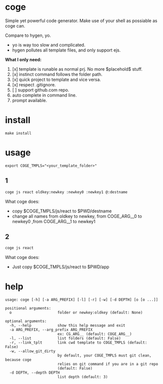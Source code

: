 # coge

Simple yet powerful code generator.
Make use of your shell as possiable as coge can.

Compare to hygen, yo.
- yo is way too slow and complicated.
- hygen pollutes all template files, and only support ejs.

**What I only need:**
1. [x] template is runable as normal prj. No more \$placehold\$ stuff.
2. [x] instinct command follows the folder path.
4. [x] quick project to template and vice versa.
3. [x] respect .gitignore.
3. [ ] support github.com repo.
4. auto complete in command line.
5. prompt available.

# install
```
make install
```

# usage
```
export COGE_TMPLS="<your_template_folder>"
```

## 1
``` bash
coge js react oldkey:newkey :newkey0 :newkey1 @:destname 
```
What coge does:

- copy $COGE_TMPLS/js/react to $PWD/destname
- change all names from oldkey to newkey,  from  COGE_ARG__0 to newkey0 ,from  COGE_ARG__1 to newkey1

## 2
``` bash
coge js react
```
What coge does:
- Just copy $COGE_TMPLS/js/react to $PWD/app




# help
```
usage: coge [-h] [-a ARG_PREFIX] [-l] [-r] [-w] [-d DEPTH] [o [o ...]]

positional arguments:
  o                     folder or newkey:oldkey (default: None)

optional arguments:
  -h, --help            show this help message and exit
  -a ARG_PREFIX, --arg_prefix ARG_PREFIX
                        ex: CG_ARG__ (default: COGE_ARG__)
  -l, --list            list folders (default: False)
  -r, --link_tplt       link cwd template to COGE_TMPLS (default: False)
  -w, --allow_git_dirty
                        by default, your COGE_TMPLS must git clean, because coge
                        relies on git command if you are in a git repo
                        (default: False)
  -d DEPTH, --depth DEPTH
                        list depth (default: 3)

``` 
